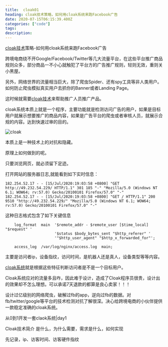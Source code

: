 ```yaml
---
title:  cloak01
heading: cloak技术策略，如何用cloak系统来跑Facebook广告
date: 2020-07-15T06:15:39.400Z
categories: ["code"]
tags: 
description: 
---
```


[cloak技术](https://www.c1oak.com/)策略-如何用cloak系统来跑Facebook广告


跨境电商绕不开Google/Facebook/Twitter等几大流量平台，在这些平台推广商品规则众多，部分商品一不小心就触犯了平台方的广告推广规则，轻则无效，重则关小黑屋。

另外，网络世界的流量相当巨大，除了爬虫Spider、还有spy工具等非人类用户。如何防止爬虫模拟真实用户去抓你的Banner或者Landing Page。

这时候就需要[cloak技术](https://www.c1oak.com/)来帮助推广人员推广产品。

cloak系统本质上就是一个程序，主要功能就是检测访问广告的用户，如果是目标用户就展示想要推广的商品内容，如果是广告平台的爬虫或者审核人员，就展示合规的内容。达到快速过审的目的。

![cloak](https://gitee.com/smile365/blogimg/raw/master/sxy91/1594815390698.png)

本质上是一种技术上的对抗和隐藏。

原理上如何做到的呢。

只要浏览网页，就必须留下足迹。

打开网站的服务器日志,就能看到如下实时信息：
```accesslog
182.254.52.17 - - [15/Jul/2020:19:03:58 +0800] "GET http://49.232.54.229/ HTTP/1.1" 301 185 "-" "Mozilla/5.0 (Windows NT 6.1; WOW64; rv:57.0) Gecko/20100101 Firefox/57.0" "-"
182.254.52.17 - - [15/Jul/2020:19:03:58 +0800] "GET / HTTP/1.1" 200 9510 "http://49.232.54.229/" "Mozilla/5.0 (Windows NT 6.1; WOW64; rv:57.0) Gecko/20100101 Firefox/57.0" "-"
```

这种日志格式包含了如下关键信息
```nginx
    log_format  main  '$remote_addr - $remote_user [$time_local] "$request" '
                      '$status $body_bytes_sent "$http_referer" '
                      '"$http_user_agent" "$http_x_forwarded_for"';

    access_log  /var/log/nginx/access.log  main;
```

主要是访问者ip，设备指纹，访问时间，是机器人还是真人，设备类型等等内容。

[cloak系统](https://www.c1oak.com/)就是根据这些特征判断访问者是不是一个目标用户。


Cloak系统应对的流量多且咋，因此难于设计，造成了Cloak程序员很贵，设计出的效果却不怎么理想。可以承诺7天退款的都算是良心卖家！！！




设计过亿级别的网络爬虫，破解过fb的app，逆向过fb的数据。对fb/twitter/google等平台的技术检测对抗了解很深。决心给跨境电商的小伙伴提供一款稳定准确的cloak系统。



从0到1开发一套claok系统|day1

Cloak技术简介
是什么，为什么需要，需求是什么，如何实现

先记录，ip、访客时间、访客硬件指纹


